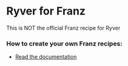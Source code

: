 # Ryver for Franz
This is NOT the official Franz recipe for Ryver

### How to create your own Franz recipes:
* [Read the documentation](https://github.com/meetfranz/plugins)
